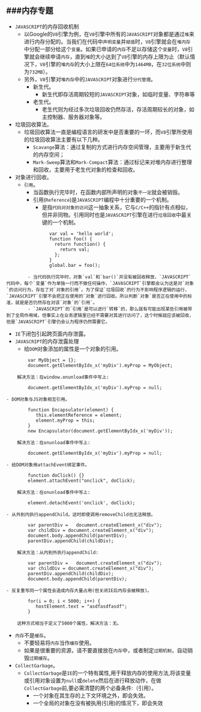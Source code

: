 ###内存专题
----------
> 
- `JAVASCRIPT`的内存回收机制
	- 以Google的`V8`引擎为例，在`V8`引擎中所有的`JAVASCRIPT`对象都是通过`堆`来进行内存分配的。当我们在代码中`声明变量`并`赋值`时，`V8`引擎就会在`堆内存`中分配一部分给这个`变量`。如果已申请的`内存`不足以存储这个`变量`时，`V8`引擎就会继续申请`内存`，直到`堆`的大小达到了`V8`引擎的内存上限为止（默认情况下，`V8`引擎的`堆内存`的大小上限在`64位系统`中为`1464MB`，在`32位系统`中则为`732MB`）。
	- 另外，`V8`引擎对`堆内存`中的`JAVASCRIPT`对象进行`分代管理`。
		- 新生代。
			- 新生代即存活周期较短的`JAVASCRIPT`对象，如临时变量、字符串等
		- 老生代。
			- 老生代则为经过多次垃圾回收仍然存活，存活周期较长的对象，如主控制器、服务器对象等。
- 垃圾回收算法。
	- 垃圾回收算法一直是编程语言的研发中是否重要的​​一环，而`V8`引擎所使用的垃圾回收算法主要有以下几种。
		- `Scavange`算法：通过复制的方式进行内存空间管理，主要用于新生代的内存空间；
		- `Mark-Sweep`算法和`Mark-Compact`算法：通过标记来对堆内存进行整理和回收，主要用于老生代对象的检查和回收。
- 对象进行回收。
	- `引用`。
		- 当函数执行完毕时，在函数内部所声明的对象`不一定`就会被销毁。
		- 引用(`Reference`)是`JAVASCRIPT`编程中十分重要的一个机制。
			- 是指`代码对对象的访问`这一抽象关系，它与`C/C++`的指针有点相似，但并非同物。引用同时也是`JAVASCRIPT`引擎在进行`垃圾回收`中最关键的一个机制。
>
					var val = 'hello world';
					function foo() {
					  return function() {
					    return val;
					  };
					}
					global.bar = foo();
>
			- 当代码执行完毕时，对象`val`和`bar()`并没有被回收释放，`JAVASCRIPT`代码中，每个`变量`作为单独一行而不做任何操作，`JAVASCRIPT`引擎都会认为这是对`对象`的访问行为，存在了对`对象的引用`。为了保证`垃圾回收`的行为不影响程序逻辑的运行，`JAVASCRIPT`引擎不会把正在使用的`对象`进行回收。所以判断`对象`是否正在使用中的标准，就是是否仍然存在对该`对象`的`引用`。
			- `JAVASCRIPT`的`引用`是可以进行`转移`的，那么就有可能出现某些引用被带到了全局作用域，但事实上在业务逻辑里已经不需要对其进行访问了，这个时候就应该被回收，但是`JAVASCRIPT`引擎仍会认为程序仍然需要它。
- `IE`下闭包引起跨页面内存泄露。
- `JAVASCRIPT`的内存泄露处理
	- 给`DOM`对象添加的属性是一个对象的引用。
>
			var MyObject = {};
			document.getElementByIdx_x('myDiv').myProp = MyObject;
>
		解决方法：在window.onunload事件中写上: 
>
			document.getElementByIdx_x('myDiv').myProp = null;
>
	- DOM对象与JS对象相互引用。
>
			function Encapsulator(element) {
			   this.elementReference = element;
			   element.myProp = this;
			}
			new Encapsulator(document.getElementByIdx_x('myDiv'));
>
		解决方法：在onunload事件中写上: 
>
			document.getElementByIdx_x('myDiv').myProp = null;
>
	- 给DOM对象用attachEvent绑定事件。
>
			function doClick() {}
			element.attachEvent("onclick", doClick);
>
		解决方法：在onunload事件中写上: 
>
			element.detachEvent('onclick', doClick);
>
	- 从外到内执行appendChild。这时即使调用removeChild也无法释放。
>
			var parentDiv =   document.createElement_x("div");
			var childDiv = document.createElement_x("div");
			document.body.appendChild(parentDiv);
			parentDiv.appendChild(childDiv);
>
		解决方法：从内到外执行appendChild:
>
			var parentDiv =   document.createElement_x("div");
			var childDiv = document.createElement_x("div");
			parentDiv.appendChild(childDiv);
			document.body.appendChild(parentDiv);
>	 
	- 反复重写同一个属性会造成内存大量占用(但关闭IE后内存会被释放)。
>
			for(i = 0; i < 5000; i++) {
			   hostElement.text = "asdfasdfasdf";
			}
>
		这种方式相当于定义了5000个属性，解决方法：无。
- `内存`不是`缓存`。
	- 不要轻易将`内存`当作`缓存`使用。
	- 如果是很重要的资源，请不要直接放在`内存`中，或者制定`过期机制`，自动销毁`过期缓存`。
- `CollectGarbage`。
	- `CollectGarbage`是`IE`的一个特有属性,用于释放内存的使用方法,将该变量或引用对象设置为`null`或`delete`然后在进行释放动作，在做`CollectGarbage`前,要必需清楚的两个必备条件:（引用）。
		- 一个对象在其生存的上下文环境之外，即会失效。
		- 一个全局的对象在没有被执用(引用)的情况下，即会失效